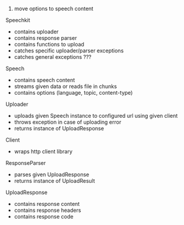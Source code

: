 1. move options to speech content

Speechkit
- contains uploader
- contains response parser
- contains functions to upload
- catches specific uploader/parser exceptions
- catches general exceptions ???

Speech
- contains speech content
- streams given data or reads file in chunks
- contains options (language, topic, content-type)

Uploader
- uploads given Speech instance to configured url using given client
- throws exception in case of uploading error
- returns instance of UploadResponse

Client
- wraps http client library

ResponseParser
- parses given UploadResponse
- returns instance of UploadResult

UploadResponse
- contains response content
- contains response headers
- contains response code